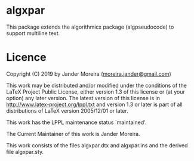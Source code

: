 # algxpar
This package extends the algorithmicx package (algpseudocode) to support multiline text.

# Licence
Copyright (C) 2019 by Jander Moreira (moreira.jander@gmail.com)

This work may be distributed and/or modified under the
conditions of the LaTeX Project Public License, either version 1.3
of this license or (at your option) any later version.
The latest version of this license is in
   http://www.latex-project.org/lppl.txt
and version 1.3 or later is part of all distributions of LaTeX
version 2005/12/01 or later.

This work has the LPPL maintenance status `maintained'.

The Current Maintainer of this work is Jander Moreira.

This work consists of the files algxpar.dtx and algxpar.ins
and the derived file algxpar.sty.
